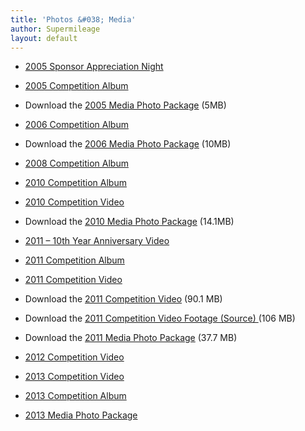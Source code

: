 ```yaml
---
title: 'Photos &#038; Media'
author: Supermileage
layout: default
---
```

* [2005 Sponsor Appreciation Night][1]
* [2005 Competition Album ][2]
* Download the [2005 Media Photo Package][3] (5MB)

* [2006 Competition Album][4]
* Download the [2006 Media Photo Package][5] (10MB)

* [2008 Competition Album][6]

* [2010 Competition Album][7]
* [2010 Competition Video][9]
* Download the [2010 Media Photo Package][8] (14.1MB)

* [2011 &#8211; 10th Year Anniversary Video][10]
* [2011 Competition Album][11]
* [2011 Competition Video][13]
* Download the [2011 Competition Video][14] (90.1 MB)
* Download the [2011 Competition Video Footage (Source) ][15] (106 MB)
* Download the [2011 Media Photo Package][12] (37.7 MB)

* [2012 Competition Video][16]

* [2013 Competition Video](http://www.youtube.com/watch?v=knQIIFWIjQY)
* [2013 Competition Album][17]
* [2013 Media Photo Package](http://www.flickr.com/photos/ubcst/sets/72157639322338326/)

 [1]: http://www.sites.mech.ubc.ca/~supermileage/Images/SponsorNight2005/
 [2]: http://www.sites.mech.ubc.ca/~supermileage/Images/2005%20Competition/PR%20Pack/
 [3]: http://www.sites.mech.ubc.ca/~supermileage/Images/2005%20Competition/2005-HQ-PR-Pack.zip
 [4]: http://www.sites.mech.ubc.ca/~supermileage/Images/2006%20Media%20Package/
 [5]: http://www.sites.mech.ubc.ca/~supermileage/Images/2006/2006mediapack.zip
 [6]: http://picasaweb.google.com/stephen.luong/ShellEcoMaratonAmericas
 [7]: http://www.flickr.com/photos/ubcst/sets/72157625451296289/
 [8]: http://www.sites.mech.ubc.ca/~supermileage/Images/2010/2010MediaPackage.zip
 [9]: http://www.youtube.com/watch?v=8gILHCXcxpQ&feature=channel_video_title
 [10]: http://www.youtube.com/watch?v=hPn180ToBPU&feature=channel_video_title
 [11]: http://www.flickr.com/photos/ubcst/sets/72157626719130700/
 [12]: http://www.sites.mech.ubc.ca/~supermileage/Images/2011/2011MediaPackage.zip
 [13]: http://www.youtube.com/watch?v=Fyvyr7Ud7pk
 [14]: http://www.sites.mech.ubc.ca/~supermileage/Videos/2011/2011CompetitionVideo.zip
 [15]: http://www.sites.mech.ubc.ca/~supermileage/Videos/2011/2011CompetitionFootage.zip
 [16]: http://www.youtube.com/watch?v=AAmbn-1CyZk
 [17]: http://www.flickr.com/photos/ubcst/sets/72157637456180456/ "2013 Competition Album"
